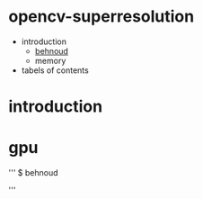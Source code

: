 # opencv-superresolution
* introduction
  * [behnoud](#gpu)
  * memory
* tabels of contents
# introduction
# gpu
'''
$ behnoud

'''
